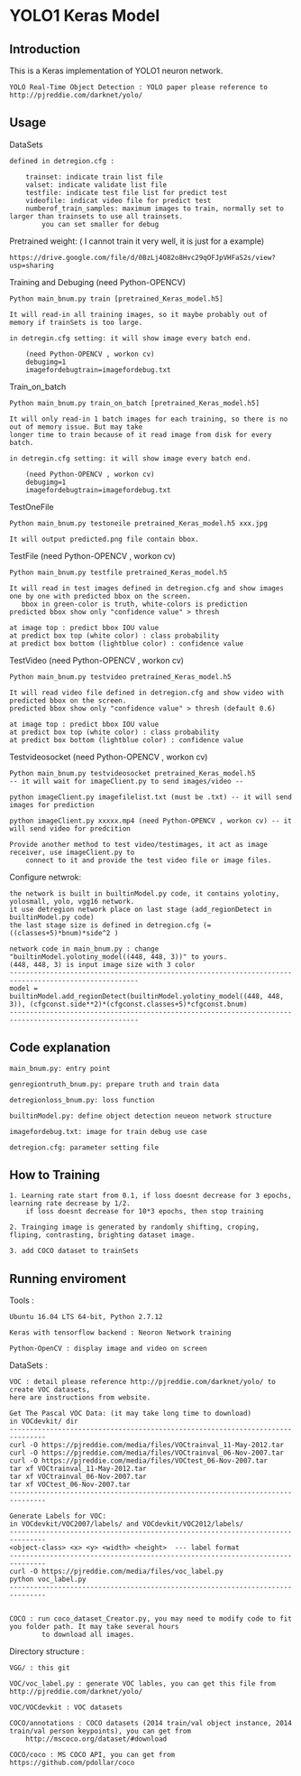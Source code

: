 # YOLO1 Keras Model

Introduction
---------------------------------------------------------------------------------------------------

This is a Keras implementation of YOLO1 neuron network. 

    YOLO Real-Time Object Detection : YOLO paper please reference to http://pjreddie.com/darknet/yolo/


Usage
---------------------------------------------------------------------------------------
DataSets

    defined in detregion.cfg :
    
        trainset: indicate train list file
        valset: indicate validate list file
        testfile: indicate test file list for predict test
        videofile: indicat video file for predict test
        numberof_train_samples: maximum images to train, normally set to larger than trainsets to use all trainsets.
            you can set smaller for debug

Pretrained weight: ( I cannot train it very well, it is just for a example)

    https://drive.google.com/file/d/0BzLj4O82o8Hvc29qOFJpVHFaS2s/view?usp=sharing


Training and Debuging (need Python-OPENCV)

    Python main_bnum.py train [pretrained_Keras_model.h5]
    
    It will read-in all training images, so it maybe probably out of memory if trainSets is too large.
    
    in detregin.cfg setting: it will show image every batch end.
        
        (need Python-OPENCV , workon cv)
        debugimg=1
        imagefordebugtrain=imagefordebug.txt
    
    
    
Train_on_batch

    Python main_bnum.py train_on_batch [pretrained_Keras_model.h5]
    
    It will only read-in 1 batch images for each training, so there is no out of memory issue. But may take
    longer time to train because of it read image from disk for every batch.

    in detregin.cfg setting: it will show image every batch end.
        
        (need Python-OPENCV , workon cv)
        debugimg=1 
        imagefordebugtrain=imagefordebug.txt

TestOneFile

    Python main_bnum.py testoneile pretrained_Keras_model.h5 xxx.jpg 
    
    It will output predicted.png file contain bbox.

    
TestFile (need Python-OPENCV , workon cv)

    Python main_bnum.py testfile pretrained_Keras_model.h5 
    
    It will read in test images defined in detregion.cfg and show images one by one with predicted bbox on the screen.
       bbox in green-color is truth, white-colors is prediction 
    predicted bbox show only "confidence value" > thresh 
    
    at image top : predict bbox IOU value
    at predict box top (white color) : class probability
    at predict box bottom (lightblue color) : confidence value
    

TestVideo (need Python-OPENCV , workon cv)

    Python main_bnum.py testvideo pretrained_Keras_model.h5 
    
    It will read video file defined in detregion.cfg and show video with predicted bbox on the screen.
    predicted bbox show only "confidence value" > thresh (default 0.6)
    
    at image top : predict bbox IOU value
    at predict box top (white color) : class probability
    at predict box bottom (lightblue color) : confidence value
    
Testvideosocket (need Python-OPENCV , workon cv)

    Python main_bnum.py testvideosocket pretrained_Keras_model.h5 
    -- it will wait for imageClient.py to send images/video --
    
    python imageClient.py imagefilelist.txt (must be .txt) -- it will send images for prediction 
    
    python imageClient.py xxxxx.mp4 (need Python-OPENCV , workon cv) -- it will send video for predcition
    
    Provide another method to test video/testimages, it act as image receiver, use imageClient.py to
        connect to it and provide the test video file or image files. 
        
Configure netwrok: 

    the network is built in builtinModel.py code, it contains yolotiny, yolosmall, yolo, vgg16 network.
    it use detregion network place on last stage (add_regionDetect in builtinModel.py code)
    the last stage size is defined in detregion.cfg (= ((classes+5)*bnum)*side^2 )
    
    network code in main_bnum.py : change "builtinModel.yolotiny_model((448, 448, 3))" to yours.
    (448, 448, 3) is input image size with 3 color
    ------------------------------------------------------------------------------------------------------
    model = builtinModel.add_regionDetect(builtinModel.yolotiny_model((448, 448, 3)), (cfgconst.side**2)*(cfgconst.classes+5)*cfgconst.bnum)
    ------------------------------------------------------------------------------------------------------
    
Code explanation
---------------------------------------------------------------------------------------------

    main_bnum.py: entry point
    
    genregiontruth_bnum.py: prepare truth and train data
    
    detregionloss_bnum.py: loss function
    
    builtinModel.py: define object detection neueon network structure
    
    imagefordebug.txt: image for train debug use case
    
    detregion.cfg: parameter setting file
        
   


How to Training
------------------------------------------------------------------------------------------------

    1. Learning rate start from 0.1, if loss doesnt decrease for 3 epochs, learning rate decrease by 1/2.
        if loss doesnt decrease for 10*3 epochs, then stop training
        
    2. Trainging image is generated by randomly shifting, croping, fliping, contrasting, brighting dataset image.
        
    3. add COCO dataset to trainSets
    

Running enviroment
--------------------------------------------------------------------------------------------

Tools :

    Ubuntu 16.04 LTS 64-bit, Python 2.7.12
  
    Keras with tensorflow backend : Neoron Network training

    Python-OpenCV : display image and video on screen

DataSets :
  
    VOC : detail please reference http://pjreddie.com/darknet/yolo/ to create VOC datasets, 
    here are instructions from website.
    
    Get The Pascal VOC Data: (it may take long time to download)
    in VOCdevkit/ dir
    -------------------------------------------------------------------------------
    curl -O https://pjreddie.com/media/files/VOCtrainval_11-May-2012.tar
    curl -O https://pjreddie.com/media/files/VOCtrainval_06-Nov-2007.tar
    curl -O https://pjreddie.com/media/files/VOCtest_06-Nov-2007.tar
    tar xf VOCtrainval_11-May-2012.tar
    tar xf VOCtrainval_06-Nov-2007.tar
    tar xf VOCtest_06-Nov-2007.tar
    -------------------------------------------------------------------------------
    
    Generate Labels for VOC:
    in VOCdevkit/VOC2007/labels/ and VOCdevkit/VOC2012/labels/
    -------------------------------------------------------------------------------
    <object-class> <x> <y> <width> <height>  --- label format
    -------------------------------------------------------------------------------
    curl -O https://pjreddie.com/media/files/voc_label.py
    python voc_label.py
    -------------------------------------------------------------------------------
    
    
    COCO : run coco_dataset_Creator.py, you may need to modify code to fit you folder path. It may take several hours 
            to download all images.

Directory structure :

    VGG/ : this git
    
    VOC/voc_label.py : generate VOC lables, you can get this file from http://pjreddie.com/darknet/yolo/
    
    VOC/VOCdevkit : VOC datasets
    
    COCO/annotations : COCO datasets (2014 train/val object instance, 2014 train/val person keypoints), you can get from
        http://mscoco.org/dataset/#download
    
    COCO/coco : MS COCO API, you can get from https://github.com/pdollar/coco
